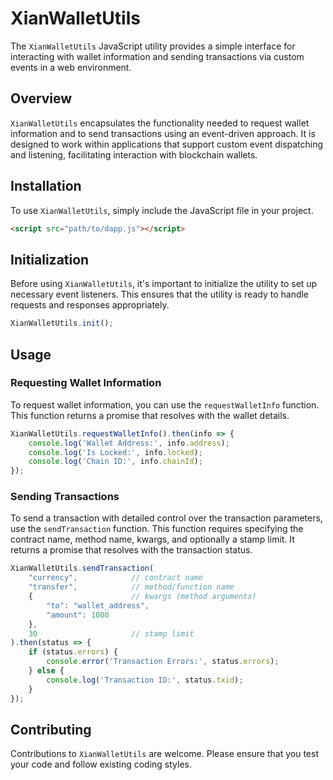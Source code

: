 # XianWalletUtils

The `XianWalletUtils` JavaScript utility provides a simple interface for interacting with wallet information and sending transactions via custom events in a web environment.

## Overview

`XianWalletUtils` encapsulates the functionality needed to request wallet information and to send transactions using an event-driven approach. It is designed to work within applications that support custom event dispatching and listening, facilitating interaction with blockchain wallets.

## Installation

To use `XianWalletUtils`, simply include the JavaScript file in your project.

```html
<script src="path/to/dapp.js"></script>
```

## Initialization

Before using `XianWalletUtils`, it's important to initialize the utility to set up necessary event listeners. This ensures that the utility is ready to handle requests and responses appropriately.

```javascript
XianWalletUtils.init();
```

## Usage

### Requesting Wallet Information

To request wallet information, you can use the `requestWalletInfo` function. This function returns a promise that resolves with the wallet details.

```javascript
XianWalletUtils.requestWalletInfo().then(info => {
    console.log('Wallet Address:', info.address);
    console.log('Is Locked:', info.locked);
    console.log('Chain ID:', info.chainId);
});
```

### Sending Transactions

To send a transaction with detailed control over the transaction parameters, use the `sendTransaction` function. This function requires specifying the contract name, method name, kwargs, and optionally a stamp limit. It returns a promise that resolves with the transaction status.

```javascript
XianWalletUtils.sendTransaction(
    "currency",            // contract name
    "transfer",            // method/function name
    {                      // kwargs (method arguments)
        "to": "wallet_address",
        "amount": 1000
    },
    30                     // stamp limit
).then(status => {
    if (status.errors) {
        console.error('Transaction Errors:', status.errors);
    } else {
        console.log('Transaction ID:', status.txid);
    }
});
```

## Contributing

Contributions to `XianWalletUtils` are welcome. Please ensure that you test your code and follow existing coding styles.

